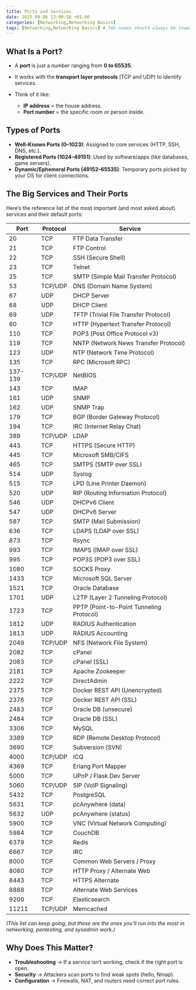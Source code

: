 ```yaml
---
title: Ports and Services
date: 2025-09-06 13:00:58 +01:00
categories: [Networking,Networking Basics]
tags: [Networking,Networking Basics] # TAG names should always be lowercase
---
```


## What Is a Port?

* A **port** is just a number ranging from **0 to 65535**.
* It works with the **transport layer protocols** (TCP and UDP) to identify services.
* Think of it like:

  * **IP address** = the house address.
  * **Port number** = the specific room or person inside.

## Types of Ports

* **Well-Known Ports (0–1023)**: Assigned to core services (HTTP, SSH, DNS, etc.).
* **Registered Ports (1024–49151)**: Used by software/apps (like databases, game servers).
* **Dynamic/Ephemeral Ports (49152–65535)**: Temporary ports picked by your OS for client connections.

## The Big Services and Their Ports

Here’s the reference list of the most important (and most asked about) services and their default ports:

| Port    | Protocol | Service                                  |
| ------- | -------- | ---------------------------------------- |
| 20      | TCP      | FTP Data Transfer                        |
| 21      | TCP      | FTP Control                              |
| 22      | TCP      | SSH (Secure Shell)                       |
| 23      | TCP      | Telnet                                   |
| 25      | TCP      | SMTP (Simple Mail Transfer Protocol)     |
| 53      | TCP/UDP  | DNS (Domain Name System)                 |
| 67      | UDP      | DHCP Server                              |
| 68      | UDP      | DHCP Client                              |
| 69      | UDP      | TFTP (Trivial File Transfer Protocol)    |
| 80      | TCP      | HTTP (Hypertext Transfer Protocol)       |
| 110     | TCP      | POP3 (Post Office Protocol v3)           |
| 119     | TCP      | NNTP (Network News Transfer Protocol)    |
| 123     | UDP      | NTP (Network Time Protocol)              |
| 135     | TCP      | RPC (Microsoft RPC)                      |
| 137-139 | TCP/UDP  | NetBIOS                                  |
| 143     | TCP      | IMAP                                     |
| 161     | UDP      | SNMP                                     |
| 162     | UDP      | SNMP Trap                                |
| 179     | TCP      | BGP (Border Gateway Protocol)            |
| 194     | TCP      | IRC (Internet Relay Chat)                |
| 389     | TCP/UDP  | LDAP                                     |
| 443     | TCP      | HTTPS (Secure HTTP)                      |
| 445     | TCP      | Microsoft SMB/CIFS                       |
| 465     | TCP      | SMTPS (SMTP over SSL)                    |
| 514     | UDP      | Syslog                                   |
| 515     | TCP      | LPD (Line Printer Daemon)                |
| 520     | UDP      | RIP (Routing Information Protocol)       |
| 546     | UDP      | DHCPv6 Client                            |
| 547     | UDP      | DHCPv6 Server                            |
| 587     | TCP      | SMTP (Mail Submission)                   |
| 636     | TCP      | LDAPS (LDAP over SSL)                    |
| 873     | TCP      | Rsync                                    |
| 993     | TCP      | IMAPS (IMAP over SSL)                    |
| 995     | TCP      | POP3S (POP3 over SSL)                    |
| 1080    | TCP      | SOCKS Proxy                              |
| 1433    | TCP      | Microsoft SQL Server                     |
| 1521    | TCP      | Oracle Database                          |
| 1701    | UDP      | L2TP (Layer 2 Tunneling Protocol)        |
| 1723    | TCP      | PPTP (Point-to-Point Tunneling Protocol) |
| 1812    | UDP      | RADIUS Authentication                    |
| 1813    | UDP      | RADIUS Accounting                        |
| 2049    | TCP/UDP  | NFS (Network File System)                |
| 2082    | TCP      | cPanel                                   |
| 2083    | TCP      | cPanel (SSL)                             |
| 2181    | TCP      | Apache Zookeeper                         |
| 2222    | TCP      | DirectAdmin                              |
| 2375    | TCP      | Docker REST API (Unencrypted)            |
| 2376    | TCP      | Docker REST API (SSL)                    |
| 2483    | TCP      | Oracle DB (unsecure)                     |
| 2484    | TCP      | Oracle DB (SSL)                          |
| 3306    | TCP      | MySQL                                    |
| 3389    | TCP      | RDP (Remote Desktop Protocol)            |
| 3690    | TCP      | Subversion (SVN)                         |
| 4000    | TCP/UDP  | ICQ                                      |
| 4369    | TCP      | Erlang Port Mapper                       |
| 5000    | TCP      | UPnP / Flask Dev Server                  |
| 5060    | TCP/UDP  | SIP (VoIP Signaling)                     |
| 5432    | TCP      | PostgreSQL                               |
| 5631    | TCP      | pcAnywhere (data)                        |
| 5632    | UDP      | pcAnywhere (status)                      |
| 5900    | TCP      | VNC (Virtual Network Computing)          |
| 5984    | TCP      | CouchDB                                  |
| 6379    | TCP      | Redis                                    |
| 6667    | TCP      | IRC                                      |
| 8000    | TCP      | Common Web Servers / Proxy               |
| 8080    | TCP      | HTTP Proxy / Alternate Web               |
| 8443    | TCP      | HTTPS Alternate                          |
| 8888    | TCP      | Alternate Web Services                   |
| 9200    | TCP      | Elasticsearch                            |
| 11211   | TCP/UDP  | Memcached                                |

*(This list can keep going, but these are the ones you’ll run into the most in networking, pentesting, and sysadmin work.)*

## Why Does This Matter?

* **Troubleshooting** → If a service isn’t working, check if the right port is open.
* **Security** → Attackers scan ports to find weak spots (hello, Nmap).
* **Configuration** → Firewalls, NAT, and routers need correct port rules.
